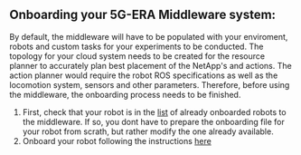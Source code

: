 ## Onboarding your 5G-ERA Middleware system:

By default, the middleware will have to be populated with your enviroment, robots and custom tasks for your experiments to be conducted. The topology for your cloud
system needs to be created for the resource planner to accurately plan best placement of the NetApp's and actions. The action planner would require the robot ROS specifications
as well as the locomotion system, sensors and other parameters. Therefore, before using the middleware, the onboarding process needs to be finished.

1) First, check that your robot is in the [list](https://github.com/5G-ERA/middleware/blob/main/docs/1_Middleware/1_Onboarding/AvailableRobots/readme.md) of already onboarded robots to the middleware. If so, you dont have to prepare the onboarding file for your robot from scrath, but rather modify the one already available.
2) Onboard your robot following the instructions [here](https://github.com/5G-ERA/middleware/blob/main/docs/1_Middleware/1_Onboarding/Robot.md)
